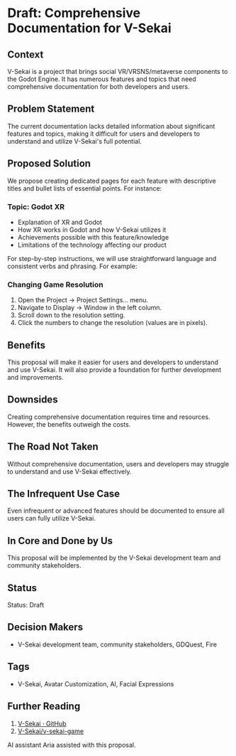 # Draft: Comprehensive Documentation for V-Sekai

## Context

V-Sekai is a project that brings social VR/VRSNS/metaverse components to the Godot Engine. It has numerous features and topics that need comprehensive documentation for both developers and users.

## Problem Statement

The current documentation lacks detailed information about significant features and topics, making it difficult for users and developers to understand and utilize V-Sekai's full potential.

## Proposed Solution

We propose creating dedicated pages for each feature with descriptive titles and bullet lists of essential points. For instance:

### Topic: Godot XR

- Explanation of XR and Godot
- How XR works in Godot and how V-Sekai utilizes it
- Achievements possible with this feature/knowledge
- Limitations of the technology affecting our product

For step-by-step instructions, we will use straightforward language and consistent verbs and phrasing. For example:

### Changing Game Resolution

1. Open the Project -> Project Settings... menu.
2. Navigate to Display -> Window in the left column.
3. Scroll down to the resolution setting.
4. Click the numbers to change the resolution (values are in pixels).

## Benefits

This proposal will make it easier for users and developers to understand and use V-Sekai. It will also provide a foundation for further development and improvements.

## Downsides

Creating comprehensive documentation requires time and resources. However, the benefits outweigh the costs.

## The Road Not Taken

Without comprehensive documentation, users and developers may struggle to understand and use V-Sekai effectively.

## The Infrequent Use Case

Even infrequent or advanced features should be documented to ensure all users can fully utilize V-Sekai.

## In Core and Done by Us

This proposal will be implemented by the V-Sekai development team and community stakeholders.

## Status

Status: Draft

## Decision Makers

- V-Sekai development team, community stakeholders, GDQuest, Fire

## Tags

- V-Sekai, Avatar Customization, AI, Facial Expressions

## Further Reading

1. [V-Sekai · GitHub](https://github.com/v-sekai)
2. [V-Sekai/v-sekai-game](https://github.com/v-sekai/v-sekai-game)

AI assistant Aria assisted with this proposal.

